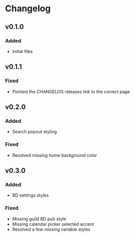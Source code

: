 # Changelog

## v0.1.0
### Added
- Initial files

## v0.1.1
### Fixed
- Pointed the CHANGELOG releases link to the correct page

## v0.2.0
### Added
- Search popout styling
### Fixed
- Resolved missing home background color

## v0.3.0
### Added
- BD settings styles
### Fixed
- Missing guild BD pub style
- Missing calendar picker selected accent
- Resolved a few missing variable styles